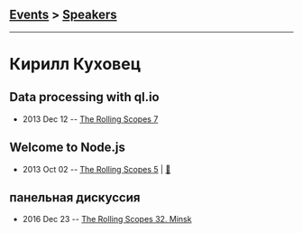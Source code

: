 ## [Events](../README.md) > [Speakers](../speakers.md)
---

# Кирилл Куховец

## Data processing with ql.io
- 2013 Dec 12 -- [The Rolling Scopes 7](https://www.youtube.com/watch?v=lwM9XCfmfDY)    
## Welcome to Node.js
- 2013 Oct 02 -- [The Rolling Scopes 5](https://www.youtube.com/watch?v=M6Nm5K0wT68)  | [:notebook:](http://rolling-scopes.github.io/slides/rs5/Welcome-to-node.js)  
## панельная дискуссия
- 2016 Dec 23 -- [The Rolling Scopes 32. Minsk](https://www.youtube.com/watch?v=qLxO9Pgx05M)    
